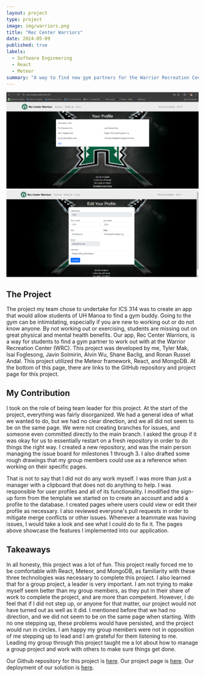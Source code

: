 ```yaml
---
layout: project
type: project
image: img/warriors.png
title: "Rec Center Warriors"
date: 2024-05-09
published: true
labels:
  - Software Engineering
  - React
  - Meteor
summary: "A way to find new gym partners for the Warrior Recreation Center at UH Manoa."
---
```


<div class="text-center p-4">
    <img width="600px" src="../img/rcwarriors2.png" class="img-thumbnail" alt="rcwarriors2">
    <img width="600px" src="../img/rcwarriors3.png" class="img-thumbnail" alt="rcwarriors3">
</div>

## The Project
The project my team chose to undertake for ICS 314 was to create an app that would allow students of UH Manoa to find a gym buddy. Going to the gym can be intimidating, especially if you are new to working out or do not know anyone. By not working out or exercising, students are missing out on great physical and mental health benefits. Our app, Rec Center Warriors, is a way for students to find a gym partner to work out with at the Warrior Recreation Center (WRC). This project was developed by me, Tyler Mak, Isai Foglesong, Javin Solmirin, Alvin Wu, Shane Baclig, and Ronan Russel Andal. This project utilized the Meteor framework, React, and MongoDB. At the bottom of this page, there are links to the GitHub repository and project page for this project.

## My Contribution
I took on the role of being team leader for this project. At the start of the project, everything was fairly disorganized. We had a general idea of what we wanted to do, but we had no clear direction, and we all did not seem to be on the same page. We were not creating branches for issues, and someone even committed directly to the main branch. I asked the group if it was okay for us to essentially restart on a fresh repository in order to do things the right way. I created a new repository, and was the main person managing the issue board for milestones 1 through 3. I also drafted some rough drawings that my group members could use as a reference when working on their specific pages. 

That is not to say that I did not do any work myself. I was more than just a manager with a clipboard that does not do anything to help. I was responsible for user profiles and all of its functionality. I modified the sign-up form from the template we started on to create an account and add a profile to the database. I created pages where users could view or edit their profile as necessary. I also reviewed everyone's pull requests in order to mitigate merge conflicts or other issues. Whenever a teammate was having issues, I would take a look and see what I could do to fix it. The pages above showcase the features I implemented into our application. 

## Takeaways
In all honesty, this project was a lot of fun. This project really forced me to be comfortable with React, Meteor, and MongoDB, as familiarity with these three technologies was necessary to complete this project. I also learned that for a group project, a leader is very important. I am not trying to make myself seem better than my group members, as they put in their share of work to complete the project, and are more than competent. However, I do feel that if I did not step up, or anyone for that matter, our project would not have turned out as well as it did. I mentioned before that we had no direction, and we did not seem to be on the same page when starting. With no one stepping up, these problems would have persisted, and the project would run in circles. I am happy my group members were not in opposition of me stepping up to lead and I am grateful for them listening to me. Leading my group through this project taught me a lot about how to manage a group project and work with others to make sure things get done. 

Our Github repository for this project is [here](https://github.com/Syntax-Souljahs/RecCenterWarriors).
Our project page is [here](https://syntax-souljahs.github.io/).
Our deployment of our solution is [here](https://rcwarriors.fit/).
